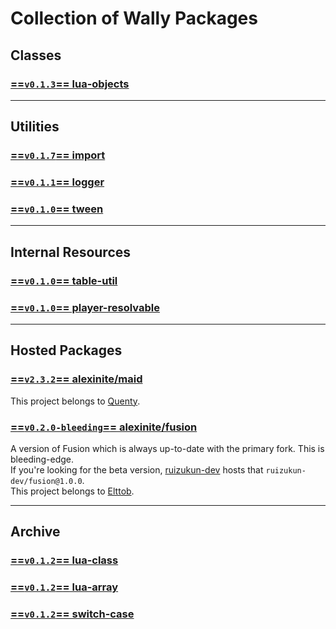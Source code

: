 # Collection of Wally Packages

## Classes
### [==`v0.1.3`== lua-objects](objects/)

-----

## Utilities
### [==`v0.1.7`== import](import/)
### [==`v0.1.1`== logger](logger/)
### [==`v0.1.0`== tween](tween/)

-----

## Internal Resources
### [==`v0.1.0`== table-util](tableUtil/)
### [==`v0.1.0`== player-resolvable](playerResolvable/)

-----

## Hosted Packages
### [==`v2.3.2`== alexinite/maid](https://quenty.github.io/NevermoreEngine/api/maid)
This project belongs to [Quenty](https://github.com/quenty/).

### [==`v0.2.0-bleeding`== alexinite/fusion](https://elttob.uk/Fusion/)
A version of Fusion which is always up-to-date with the primary fork. This is bleeding-edge.<br>
If you're looking for the beta version, [ruizukun-dev](https://github.com/ruizukun-dev/) hosts that `ruizukun-dev/fusion@1.0.0`.<br>
This project belongs to [Elttob](https://github.com/Elttob).

-----

## Archive
### [==`v0.1.2`== lua-class](classes/)
### [==`v0.1.2`== lua-array](arrays/)
### [==`v0.1.2`== switch-case](switch-case/)
